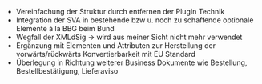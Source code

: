 
 * Vereinfachung der Struktur durch entfernen der PlugIn Technik
 * Integration der  SVA in bestehende bzw u. noch zu schaffende optionale Elemente á la BBG beim Bund
 * Wegfall der XMLdSig -> wird aus meiner Sicht nicht mehr verwendet
 * Ergänzung mit Elementen und Attributen zur Herstellung der vorwärts/rückwärts Konvertierbarkeit mit EU Standard
 * Überlegung in Richtung weiterer Business Dokumente wie Bestellung, Bestellbestätigung, Lieferaviso
